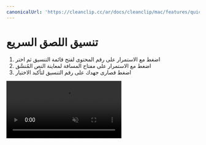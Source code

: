 ```yaml
---
canonicalUrl: 'https://cleanclip.cc/ar/docs/cleanclip/mac/features/quickmenu-format'
---
```


# تنسيق اللصق السريع

1. اضغط مع الاستمرار على رقم المحتوى لفتح قائمة التنسيق ثم اختر
2. اضغط مع الاستمرار على مفتاح المسافة لمعاينة النص المُنسَّق
3. اضغط قصارى جهدك على رقم التنسيق لتأكيد الاختيار

<video autoplay muted loop>
    <source src="/videos/quickmenu-format.mp4" type="video/mp4">
    <iframe src="/videos/quickmenu-format.mp4" scrolling="no" border="0" frameborder="0" allow="autoplay; encrypted-media" allowfullscreen></iframe>
</video>